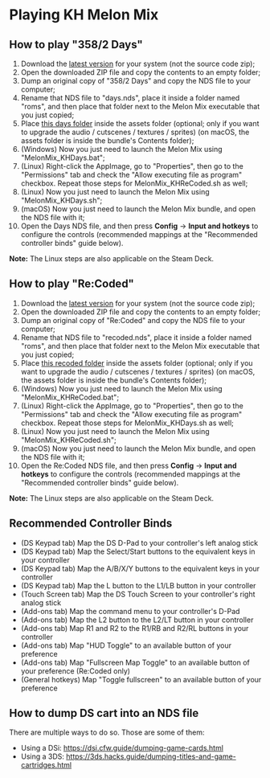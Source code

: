 # Playing KH Melon Mix

## How to play "358/2 Days"

1. Download the [latest version](https://github.com/vitor251093/KHMelonMix/releases/latest) for your system (not the source code zip);
2. Open the downloaded ZIP file and copy the contents to an empty folder;
3. Dump an original copy of "358/2 Days" and copy the NDS file to your computer;
4. Rename that NDS file to "days.nds", place it inside a folder named "roms", and then place that folder next to the Melon Mix executable that you just copied;
5. Place [this days folder](https://mega.nz/folder/lpgykK5Y#HPJuOSceHSzncDjQh0DUtw) inside the assets folder (optional; only if you want to upgrade the audio / cutscenes / textures / sprites) (on macOS, the assets folder is inside the bundle's Contents folder);
6. (Windows) Now you just need to launch the Melon Mix using "MelonMix_KHDays.bat";
7. (Linux) Right-click the AppImage, go to "Properties", then go to the "Permissions" tab and check the "Allow executing file as program" checkbox. Repeat those steps for MelonMix_KHReCoded.sh as well;
8. (Linux) Now you just need to launch the Melon Mix using "MelonMix_KHDays.sh";
9. (macOS) Now you just need to launch the Melon Mix bundle, and open the NDS file with it;
10. Open the Days NDS file, and then press **Config** -> **Input and hotkeys** to configure the controls (recommended mappings at the "Recommended controller binds" guide below).

**Note:** The Linux steps are also applicable on the Steam Deck.

## How to play "Re:Coded"

1. Download the [latest version](https://github.com/vitor251093/KHMelonMix/releases/latest) for your system (not the source code zip);
2. Open the downloaded ZIP file and copy the contents to an empty folder;
3. Dump an original copy of "Re:Coded" and copy the NDS file to your computer;
4. Rename that NDS file to "recoded.nds", place it inside a folder named "roms", and then place that folder next to the Melon Mix executable that you just copied;
5. Place [this recoded folder](https://github.com/KHAssetsHD/recoded/archive/refs/heads/main.zip) inside the assets folder (optional; only if you want to upgrade the audio / cutscenes / textures / sprites) (on macOS, the assets folder is inside the bundle's Contents folder);
6. (Windows) Now you just need to launch the Melon Mix using "MelonMix_KHReCoded.bat";
7. (Linux) Right-click the AppImage, go to "Properties", then go to the "Permissions" tab and check the "Allow executing file as program" checkbox. Repeat those steps for MelonMix_KHDays.sh as well;
8. (Linux) Now you just need to launch the Melon Mix using "MelonMix_KHReCoded.sh";
9. (macOS) Now you just need to launch the Melon Mix bundle, and open the NDS file with it;
10. Open the Re:Coded NDS file, and then press **Config** -> **Input and hotkeys** to configure the controls (recommended mappings at the "Recommended controller binds" guide below).

**Note:** The Linux steps are also applicable on the Steam Deck.

## Recommended Controller Binds
* (DS Keypad tab) Map the DS D-Pad to your controller's left analog stick
* (DS Keypad tab) Map the Select/Start buttons to the equivalent keys in your controller
* (DS Keypad tab) Map the A/B/X/Y buttons to the equivalent keys in your controller
* (DS Keypad tab) Map the L button to the L1/LB button in your controller
* (Touch Screen tab) Map the DS Touch Screen to your controller's right analog stick
* (Add-ons tab) Map the command menu to your controller's D-Pad
* (Add-ons tab) Map the L2 button to the L2/LT button in your controller
* (Add-ons tab) Map R1 and R2 to the R1/RB and R2/RL buttons in your controller
* (Add-ons tab) Map "HUD Toggle" to an available button of your preference
* (Add-ons tab) Map "Fullscreen Map Toggle" to an available button of your preference (Re:Coded only)
* (General hotkeys) Map "Toggle fullscreen" to an available button of your preference

## How to dump DS cart into an NDS file
There are multiple ways to do so. Those are some of them:
- Using a DSi: https://dsi.cfw.guide/dumping-game-cards.html
- Using a 3DS: https://3ds.hacks.guide/dumping-titles-and-game-cartridges.html
